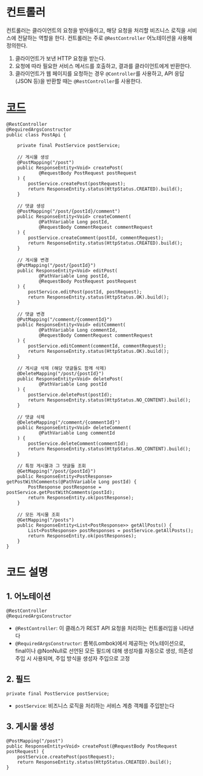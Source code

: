 # 컨트롤러
컨트롤러는 클라이언트의 요청을 받아들이고, 해당 요청을 처리할 비즈니스 로직을 서비스에 전달하는 역할을 한다. 컨트롤러는 주로 `@RestController` 어노테이션을 사용해 정의한다.

1. 클라이언트가 보낸 HTTP 요청을 받는다.
2. 요청에 따라 필요한 서비스 메서드를 호출하고, 결과를 클라이언트에게 반환한다.
3. 클라이언트가 웹 페이지를 요청하는 경우 `@Controller`를 사용하고, API 응답(JSON 등)을 반환할 때는 `@RestController`를 사용한다.

# [코드](https://github.com/skcy1515/Study-Log/blob/main/%EC%8A%A4%ED%94%84%EB%A7%81/RESTful%20API%20%EB%A7%8C%EB%93%A4%EA%B8%B0/demo/src/main/java/com/example/demo/Controller/PostApi.java)
```
@RestController
@RequiredArgsConstructor
public class PostApi {

    private final PostService postService;

    // 게시물 생성
    @PostMapping("/post")
    public ResponseEntity<Void> createPost(
            @RequestBody PostRequest postRequest
    ) {
        postService.createPost(postRequest);
        return ResponseEntity.status(HttpStatus.CREATED).build();
    }

    // 댓글 생성
    @PostMapping("/post/{postId}/comment")
    public ResponseEntity<Void> createComment(
            @PathVariable Long postId,
            @RequestBody CommentRequest commentRequest
    ) {
        postService.createComment(postId, commentRequest);
        return ResponseEntity.status(HttpStatus.CREATED).build();
    }

    // 게시물 변경
    @PutMapping("/post/{postId}")
    public ResponseEntity<Void> editPost(
            @PathVariable Long postId,
            @RequestBody PostRequest postRequest
    ) {
        postService.editPost(postId, postRequest);
        return ResponseEntity.status(HttpStatus.OK).build();
    }

    // 댓글 변경
    @PutMapping("/comment/{commentId}")
    public ResponseEntity<Void> editComment(
            @PathVariable Long commentId,
            @RequestBody CommentRequest commentRequest
    ) {
        postService.editComment(commentId, commentRequest);
        return ResponseEntity.status(HttpStatus.OK).build();
    }

    // 게시글 삭제 (해당 댓글들도 함께 삭제)
    @DeleteMapping("/post/{postId}")
    public ResponseEntity<Void> deletePost(
            @PathVariable Long postId
    ) {
        postService.deletePost(postId);
        return ResponseEntity.status(HttpStatus.NO_CONTENT).build();
    }

    // 댓글 삭제
    @DeleteMapping("/comment/{commentId}")
    public ResponseEntity<Void> deleteComment(
            @PathVariable Long commentId
    ) {
        postService.deleteComment(commentId);
        return ResponseEntity.status(HttpStatus.NO_CONTENT).build();
    }

    // 특정 게시물과 그 댓글들 조회
    @GetMapping("/post/{postId}")
    public ResponseEntity<PostResponse> getPostWithComments(@PathVariable Long postId) {
        PostResponse postResponse = postService.getPostWithComments(postId);
        return ResponseEntity.ok(postResponse);
    }

    // 모든 게시물 조회
    @GetMapping("/posts")
    public ResponseEntity<List<PostResponse>> getAllPosts() {
        List<PostResponse> postResponses = postService.getAllPosts();
        return ResponseEntity.ok(postResponses);
    }
}
```
# 코드 설명
## 1. 어노테이션
```
@RestController
@RequiredArgsConstructor
```
- `@RestController`: 이 클래스가 REST API 요청을 처리하는 컨트롤러임을 나타낸다
- `@RequiredArgsConstructor`: 롬복(Lombok)에서 제공하는 어노테이션으로, final이나 @NonNull로 선언된 모든 필드에 대해 생성자를 자동으로 생성, 의존성 주입 시 사용되며, 주입 방식을 생성자 주입으로 고정

## 2. 필드
```
private final PostService postService;
```
- `postService`: 비즈니스 로직을 처리하는 서비스 계층 객체를 주입받는다

## 3. 게시물 생성
```
@PostMapping("/post")
public ResponseEntity<Void> createPost(@RequestBody PostRequest postRequest) {
    postService.createPost(postRequest);
    return ResponseEntity.status(HttpStatus.CREATED).build();
}
```
